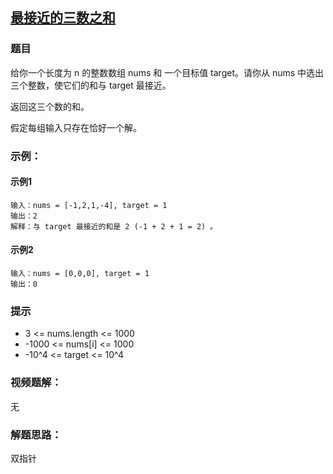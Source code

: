## [最接近的三数之和](https://leetcode.cn/problems/3sum-closest/)
### 题目

给你一个长度为 n 的整数数组 nums 和 一个目标值 target。请你从 nums 中选出三个整数，使它们的和与 target 最接近。

返回这三个数的和。

假定每组输入只存在恰好一个解。



### 示例：

#### 示例1

	输入：nums = [-1,2,1,-4], target = 1
	输出：2
	解释：与 target 最接近的和是 2 (-1 + 2 + 1 = 2) 。

#### 示例2

	输入：nums = [0,0,0], target = 1
	输出：0

### 提示

+ 3 <= nums.length <= 1000
+ -1000 <= nums[i] <= 1000
+ -10^4 <= target <= 10^4

### 视频题解：

无

### 解题思路：

双指针
